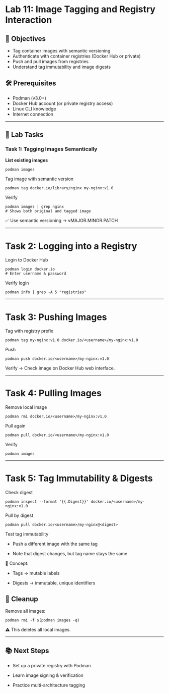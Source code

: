 # Lab 11: Image Tagging and Registry Interaction

## 🎯 Objectives
- Tag container images with semantic versioning
- Authenticate with container registries (Docker Hub or private)
- Push and pull images from registries
- Understand tag immutability and image digests

## 🛠 Prerequisites
- Podman (v3.0+)
- Docker Hub account (or private registry access)
- Linux CLI knowledge
- Internet connection

---

## 🚀 Lab Tasks

### Task 1: Tagging Images Semantically
**List existing images**
```bash
podman images
```
Tag image with semantic version

```
podman tag docker.io/library/nginx my-nginx:v1.0
```
Verify

```
podman images | grep nginx
# Shows both original and tagged image
```
✅ Use semantic versioning → vMAJOR.MINOR.PATCH

---

# Task 2: Logging into a Registry
Login to Docker Hub

```
podman login docker.io
# Enter username & password
```
Verify login

```
podman info | grep -A 5 "registries"
```
---

# Task 3: Pushing Images
Tag with registry prefix

```
podman tag my-nginx:v1.0 docker.io/<username>/my-nginx:v1.0
```
Push

```
podman push docker.io/<username>/my-nginx:v1.0
```
Verify → Check image on Docker Hub web interface.

---

# Task 4: Pulling Images
Remove local image

```
podman rmi docker.io/<username>/my-nginx:v1.0
```
Pull again

```
podman pull docker.io/<username>/my-nginx:v1.0
```
Verify

```
podman images
```
---

# Task 5: Tag Immutability & Digests
Check digest

```
podman inspect --format '{{.Digest}}' docker.io/<username>/my-nginx:v1.0
```
Pull by digest

```
podman pull docker.io/<username>/my-nginx@<digest>
```
Test tag immutability

- Push a different image with the same tag

- Note that digest changes, but tag name stays the same

 🔑 Concept:

- Tags → mutable labels

- Digests → immutable, unique identifiers

## 🧹 Cleanup
Remove all images:

```
podman rmi -f $(podman images -q)
```
⚠️ This deletes all local images.

---

## 📚 Next Steps
- Set up a private registry with Podman

- Learn image signing & verification

- Practice multi-architecture tagging
